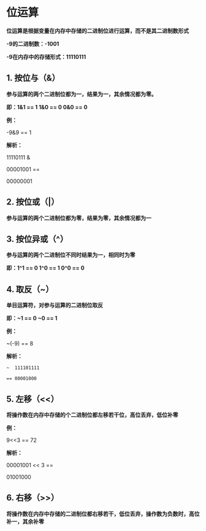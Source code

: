 # 位运算

**位运算是根据变量在内存中存储的二进制位进行运算，而不是其二进制数形式**

**-9的二进制数：-1001**

**-9在内存中的存储形式：11110111**


## 1. 按位与（&）

**参与运算的两个二进制位都为一，结果为一，其余情况都为零。**

**即：1&1 == 1    1&0 == 0   0&0 == 0**

**例：**

-9&9 == 1

**解析：**

11110111 &

00001001 ==

00000001

## 2. 按位或（|）

**参与运算的两个二进制位都为零，结果为零，其余情况都为一**

## 3. 按位异或（^）

**参与运算的两个二进制位不同时结果为一，相同时为零**

**即：1^1 == 0  1^0 == 1  0^0 == 0**

## 4. 取反（~）

**单目运算符，对参与运算的二进制位取反**

**即：~1 == 0   ~0 == 1**

**例：**

~(-9) == 8

**解析：**
```
~  111101111 

== 00001000
```
## 5. 左移（<<）

**将操作数在内存中存储的个二进制位都左移若干位，高位丢弃，低位补零**

**例：**

9<<3 == 72

**解析：**

00001001 << 3 == 

01001000

## 6. 右移（>>）

**将操作数在内存中存储的二进制位都右移若干，低位丢弃，操作数为负数时，高位补一，其余补零**
